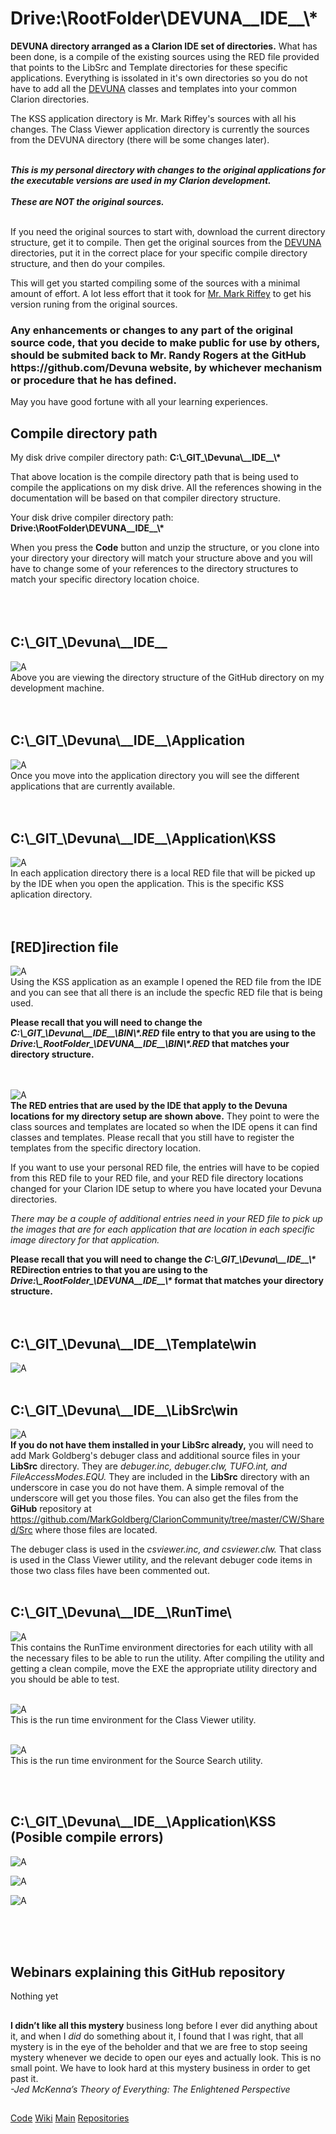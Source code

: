 # Drive:\RootFolder\DEVUNA__IDE__\\*

**DEVUNA directory arranged as a Clarion IDE set of directories.** What has been done, is a compile of the existing sources using 
the RED file provided that points to the LibSrc and Template directories for these specific applications. Everything is issolated 
in it's own directories so you do not have to add all the [DEVUNA](https://github.com/Devuna) classes and templates into your common Clarion directories.

The KSS application directory is Mr. Mark Riffey's sources with all his changes. The Class Viewer application directory 
is currently the sources from the DEVUNA directory (there will be some changes later). 

<br/>_**This is my personal directory with changes to the original applications for the executable versions are used in my Clarion development.<br/><br/>
These are NOT the original sources.**_<br/><br/>

If you need the original sources to start with, download the current directory structure, get it to compile. Then get the original sources 
from the [DEVUNA](https://github.com/Devuna) directories, put it in the correct place for your specific compile directory structure, and then do your compiles.

This will get you started compiling some of the sources with a minimal amount of effort. A lot less effort that it took for [Mr. Mark Riffey](https://github.com/mriffey/Devuna-KwikSourceSearch) to get his version runing from the original sources.

<H3>Any enhancements or changes to any part of the original source code, that you decide to make public for use by others, should be submited back to Mr. Randy Rogers at the GitHub https://github.com/Devuna website, by whichever mechanism or procedure that he has defined.</H3>

May you have good fortune with all your learning experiences.

## Compile directory path

My disk drive compiler directory path: **C:\\\_GIT\_\\Devuna\\\_\_IDE\_\_\\\***

That above location is the compile directory path that is being used to compile the applications on my disk drive.
All the references showing in the documentation will be based on that compiler directory structure.

Your disk drive compiler directory path: **Drive:\\RootFolder\\DEVUNA\_\_IDE\_\_\\\***

When you press the **Code** button and unzip the structure, or you clone into your directory your directory will match your structure above
and you will have to change some of your references to the directory structures to match your specific directory location choice.  
<br/><br/><br/>   

## C:\\\_GIT\_\\Devuna\\\_\_IDE\_\_
![A](https://github.com/RobertArtigas/DEVUNA__IDE__/blob/main/wiki/Images/DEVUNA_DIRECTORY_01.PNG)
<BR/>Above you are viewing the directory structure of the GitHub directory on my development machine.<br/><br/><br/>

## C:\\\_GIT\_\\Devuna\\\_\_IDE\_\_\\Application
![A](https://github.com/RobertArtigas/DEVUNA__IDE__/blob/main/wiki/Images/DEVUNA_DIRECTORY_02.PNG)
<BR/>Once you move into the application directory you will see the different applications that are currently available.<br/><br/><br/>

## C:\\\_GIT\_\\Devuna\\\_\_IDE\_\_\\Application\\KSS
![A](https://github.com/RobertArtigas/DEVUNA__IDE__/blob/main/wiki/Images/DEVUNA_DIRECTORY_03.PNG)
<BR/>In each application directory there is a local RED file that will be picked up by the IDE when you open the application.
This is the specific KSS aplication directory.<br/><br/><br/>

## [RED]irection file

![A](https://github.com/RobertArtigas/DEVUNA__IDE__/blob/main/wiki/Images/DEVUNA_RED_01.PNG)
<BR/>Using the KSS application as an example I opened the RED file from the IDE and you can see that all there is an include the specfic RED file 
that is being used.

**Please recall that you will need to change the _C:\\\_GIT\_\\Devuna\\\_\_IDE\_\_\\BIN\\*.RED_ file entry to that you are using to the _Drive:\\\_RootFolder\_\\DEVUNA\_\_IDE\_\_\\BIN\\*.RED_ that matches your directory structure.**
<br/><br/><br/>

![A](https://github.com/RobertArtigas/DEVUNA__IDE__/blob/main/wiki/Images/DEVUNA_RED_02.PNG)
<BR/>**The RED entries that are used by the IDE that apply to the Devuna locations for my directory setup are shown above.** 
They point to were the class sources and templates are located so when the IDE opens it can find classes and templates. 
Please recall that you still have to register the templates from the specific directory location.

If you want to use your personal RED file, the entries will have to be copied from this RED file to your RED file, and your RED file directory locations changed 
for your Clarion IDE setup to where you have located your Devuna directories.

_There may be a couple of additional entries need in your RED file to pick up the images that are for each application that are location in
each specific image directory for that application._

**Please recall that you will need to change the _C:\\\_GIT\_\\Devuna\\\_\_IDE\_\_\\*_ REDirection entries to that you are using to the _Drive:\\\_RootFolder\_\\DEVUNA\_\_IDE\_\_\\*_ format that matches your directory structure.**
<br/><br/><br/>

## C:\\\_GIT\_\\Devuna\\\_\_IDE\_\_\\Template\\win

![A](https://github.com/RobertArtigas/DEVUNA__IDE__/blob/main/wiki/Images/DEVUNA_TEMPLATE_01.PNG)
<br/><br/>

## C:\\\_GIT\_\\Devuna\\\_\_IDE\_\_\\LibSrc\\win

![A](https://github.com/RobertArtigas/DEVUNA__IDE__/blob/main/wiki/Images/DEVUNA_LIBSRC_01.PNG)
<br/>**If you do not have them installed in your LibSrc already,** you will need to add Mark Goldberg's debuger class and additional source files in your **LibSrc** directory. They are _debuger.inc, debuger.clw, TUFO.int, and FileAccessModes.EQU._ They are included in the **LibSrc** directory with an underscore in case you do not have them. A simple removal of the underscore will get you those files. You can also get the files from the **GiHub** repository at 
https://github.com/MarkGoldberg/ClarionCommunity/tree/master/CW/Shared/Src where those files are located.

The debuger class is used in the _csviewer.inc, and csviewer.clw._ That class is used in the Class Viewer utility, and the relevant debuger code items 
in those two class files have been commented out.
<br/><br/>

## C:\\\_GIT\_\\Devuna\\\_\_IDE\_\_\\RunTime\\

![A](https://github.com/RobertArtigas/DEVUNA__IDE__/blob/main/wiki/Images/DEVUNA_RUNTIME_01.PNG)
<br/>This contains the RunTime environment directories for each utility with all the necessary files to
be able to run the utility. After compiling the utility and getting a clean compile, move the EXE the appropriate utility 
directory and you should be able to test.
<br/><br/>

![A](https://github.com/RobertArtigas/DEVUNA__IDE__/blob/main/wiki/Images/DEVUNA_RUNTIME_02.PNG)
<br/>This is the run time environment for the Class Viewer utility.
<br/><br/>

![A](https://github.com/RobertArtigas/DEVUNA__IDE__/blob/main/wiki/Images/DEVUNA_RUNTIME_03.PNG)
<br/>This is the run time environment for the Source Search utility.

<br/><br/>

## C:\\\_GIT\_\\Devuna\\\_\_IDE\_\_\\Application\\KSS (Posible compile errors)

![A](https://github.com/RobertArtigas/DEVUNA__IDE__/blob/main/wiki/Images/DEVUNA_KSS_ERRORS_01.PNG)

![A](https://github.com/RobertArtigas/DEVUNA__IDE__/blob/main/wiki/Images/DEVUNA_KSS_ERRORS_02.PNG)

![A](https://github.com/RobertArtigas/DEVUNA__IDE__/blob/main/wiki/Images/DEVUNA_KSS_ERRORS_03.PNG)

<br/><br/><br/>

## Webinars explaining this GitHub repository

Nothing yet

##
###

**I didn’t like all this mystery** business long before I ever did anything about it, and when I _did_ do something about it, I found that I was right, that all mystery is in the eye of the beholder and that we are free to stop seeing mystery whenever we decide to open our eyes and actually look. This is no small point. We have to look hard at this mystery business in order to get past it.<br/> 
_-Jed McKenna’s Theory of Everything: The Enlightened Perspective_

##

[Code](https://github.com/RobertArtigas/DEVUNA__IDE__) 
[Wiki](https://github.com/RobertArtigas/DEVUNA__IDE__/wiki) 
[Main](https://github.com/RobertArtigas) 
[Repositories](https://github.com/RobertArtigas?tab=repositories)

